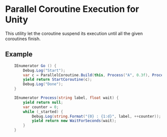 Parallel Coroutine Execution for Unity
=========================
This utility let the coroutine suspend its execution until all the given coroutines finish.


## Example
```c#
	IEnumerator Go () {
		Debug.Log("Start");
		var c = ParallelCoroutine.Build(this, Process("A", 0.3f), Process("B", 0.5f), Process("C", 0.7f));
		yield return StartCoroutine(c);
		Debug.Log("Done");
	}

	IEnumerator Process(string label, float wait) {
		yield return null;
		var counter = 0;
		while (_started) {
			Debug.Log(string.Format("{0} : {1:d}", label, ++counter));
			yield return new WaitForSeconds(wait);
		}
	}
```
